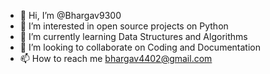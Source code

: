 - 👋 Hi, I’m @Bhargav9300
- 👀 I’m interested in open source projects on Python 
- 🌱 I’m currently learning Data Structures and Algorithms
- 💞️ I’m looking to collaborate on Coding and Documentation
- 📫 How to reach me bhargav4402@gmail.com

<!---
Bhargav9300/Bhargav9300 is a ✨ special ✨ repository because its `README.md` (this file) appears on your GitHub profile.
You can click the Preview link to take a look at your changes.
--->
